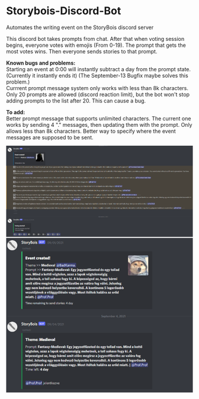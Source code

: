 # Storybois-Discord-Bot
Automates the writing event on the StoryBois discord server

This discord bot takes prompts from chat.
After that when voting session begins, everyone votes with emojis (From 0-19).
The prompt that gets the most votes wins.
Then everyone sends stories to that prompt.

**Known bugs and problems:**\
Starting an event at 0:00 will instantly subtract a day from the prompt state. (Currently it instantly ends it) (The September-13 Bugfix maybe solves this problem.)
\
Currrent prompt message system only works with less than 8k characters.
\
Only 20 prompts are allowed (discord reaction limit), but the bot won't stop adding prompts to the list after 20. This can cause a bug.

**To add:**\
Better prompt message that supports unlimited characters. The current one works by sending 4 "." messages, then updating them with the prompt. Only allows less than 8k characters.
Better way to specify where the event messages are supposed to be sent.

![Bot in voting period](Images/image.png)
![Bot in story submission period](Images/image2.png)
